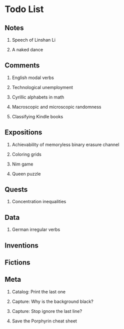 # Todo List

## Notes

1. Speech of Linshan Li

1. A naked dance

## Comments

1. English modal verbs

1. Technological unemployment

1. Cyrillic alphabets in math

1. Macroscopic and microscopic randomness

1. Classifying Kindle books

## Expositions

1. Achievability of memoryless binary erasure channel

1. Coloring grids

1. Nim game

1. Queen puzzle

## Quests

1. Concentration inequalities

## Data

1. German irregular verbs

## Inventions

## Fictions

## Meta

1. Catalog: Print the last one

1. Capture: Why is the background black?

1. Capture: Stop ignore the last line?

1. Save the Porphyrin cheat sheet

